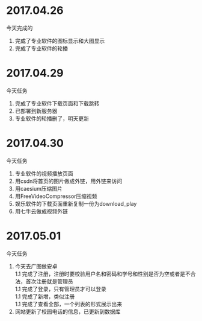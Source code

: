 # 2017.04.26
今天完成的  
1. 完成了专业软件的图标显示和大图显示  
1. 完成了专业软件的轮播  
# 2017.04.29
今天任务
1. 完成了专业软件下载页面和下载跳转  
1. 已部署到新服务器  
1. 专业软件的轮播删了，明天更新
# 2017.04.30
今天任务
1. 专业软件的视频播放页面  
1. 用csdn将首页的图片做成外链，用外链来访问  
1. 用caesium压缩图片  
1. 用FreeVideoCompressor压缩视频  
1. 娱乐软件的下载页面重新复制一份为download_play
1. 用七牛云做成视频外链
# 2017.05.01
今天任务
1. 今天去广图做安卓  
  1.1 完成了注册，注册时要校验用户名和密码和学号和性别是否为空或者是不合法，首次注册就是管理员  
  1.1 完成了登录，只有管理员才可以登录  
  1.1 完成了新增，类似注册  
  1.1 完成了查看全部，一个列表的形式展示出来  
2. 网站更新了校园电话的信息，已更新到数据库  
